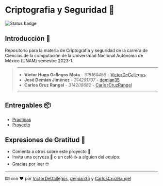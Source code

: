 # Criptografia y Seguridad 🔐
![Status badge](https://img.shields.io/badge/status-en%20progreso-yellow?style=for-the-badge)

## Introducción 🏁

Repositorio para la materia de Criptografía y seguridad de la carrera de Ciencias de la computación de la Universidad Nacional Autónoma de México (UNAM) semestre 2023-1.

> ---
>
> * **Victor Hugo Gallegos Mota** - *316160456* - [VictorDeGallegos](https://github.com/VictorDeGallegos)
> * **José Demian Jiménez** - *314291707* - [demian35](https://github.com/demian35)
> * **Carlos Cruz Rangel** - *314208682* - [CarlosCruzRangel](https://github.com/CarlosCruzRangel)
>
>
>
> ---

## Entregables 📦
* [Practicas]()
* [Proyecto]()


## Expresiones de Gratitud 🎁

* Comenta a otros sobre este proyecto 📢
* Invita una cerveza 🍺 o un café ☕ a alguien del equipo.
* Gracias por leer 🤓

---
⌨️ con ❤️ por  [VictorDeGallegos](https://github.com/VictorDeGallegos), [demian35](https://github.com/demian35) y [CarlosCruzRangel](https://github.com/CarlosCruzRangel)

